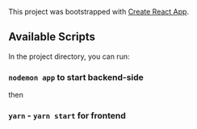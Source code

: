 This project was bootstrapped with [Create React App](https://github.com/facebook/create-react-app).

## Available Scripts

In the project directory, you can run:

### `nodemon app` to start backend-side

then 

### `yarn` - `yarn start` for frontend

